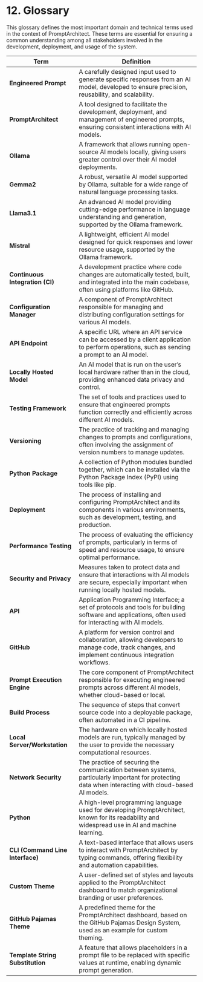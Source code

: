 # 12. Glossary

This glossary defines the most important domain and technical terms used in the context of PromptArchitect. These terms are essential for ensuring a common understanding among all stakeholders involved in the development, deployment, and usage of the system.

| **Term**                   | **Definition**                                                                                                                                 |
|----------------------------|-------------------------------------------------------------------------------------------------------------------------------------------------|
| **Engineered Prompt**       | A carefully designed input used to generate specific responses from an AI model, developed to ensure precision, reusability, and scalability.   |
| **PromptArchitect**         | A tool designed to facilitate the development, deployment, and management of engineered prompts, ensuring consistent interactions with AI models.|
| **Ollama**                  | A framework that allows running open-source AI models locally, giving users greater control over their AI model deployments.                   |
| **Gemma2**                  | A robust, versatile AI model supported by Ollama, suitable for a wide range of natural language processing tasks.                              |
| **Llama3.1**                | An advanced AI model providing cutting-edge performance in language understanding and generation, supported by the Ollama framework.            |
| **Mistral**                 | A lightweight, efficient AI model designed for quick responses and lower resource usage, supported by the Ollama framework.                    |
| **Continuous Integration (CI)** | A development practice where code changes are automatically tested, built, and integrated into the main codebase, often using platforms like GitHub. |
| **Configuration Manager**   | A component of PromptArchitect responsible for managing and distributing configuration settings for various AI models.                        |
| **API Endpoint**            | A specific URL where an API service can be accessed by a client application to perform operations, such as sending a prompt to an AI model.     |
| **Locally Hosted Model**    | An AI model that is run on the user’s local hardware rather than in the cloud, providing enhanced data privacy and control.                    |
| **Testing Framework**       | The set of tools and practices used to ensure that engineered prompts function correctly and efficiently across different AI models.            |
| **Versioning**              | The practice of tracking and managing changes to prompts and configurations, often involving the assignment of version numbers to manage updates. |
| **Python Package**          | A collection of Python modules bundled together, which can be installed via the Python Package Index (PyPI) using tools like pip.               |
| **Deployment**              | The process of installing and configuring PromptArchitect and its components in various environments, such as development, testing, and production. |
| **Performance Testing**     | The process of evaluating the efficiency of prompts, particularly in terms of speed and resource usage, to ensure optimal performance.          |
| **Security and Privacy**    | Measures taken to protect data and ensure that interactions with AI models are secure, especially important when running locally hosted models.  |
| **API**                     | Application Programming Interface; a set of protocols and tools for building software and applications, often used for interacting with AI models.|
| **GitHub**                  | A platform for version control and collaboration, allowing developers to manage code, track changes, and implement continuous integration workflows.|
| **Prompt Execution Engine** | The core component of PromptArchitect responsible for executing engineered prompts across different AI models, whether cloud-based or local.    |
| **Build Process**           | The sequence of steps that convert source code into a deployable package, often automated in a CI pipeline.                                     |
| **Local Server/Workstation**| The hardware on which locally hosted models are run, typically managed by the user to provide the necessary computational resources.            |
| **Network Security**        | The practice of securing the communication between systems, particularly important for protecting data when interacting with cloud-based AI models.|
| **Python**                  | A high-level programming language used for developing PromptArchitect, known for its readability and widespread use in AI and machine learning. |
| **CLI (Command Line Interface)** | A text-based interface that allows users to interact with PromptArchitect by typing commands, offering flexibility and automation capabilities.|
| **Custom Theme**                 | A user-defined set of styles and layouts applied to the PromptArchitect dashboard to match organizational branding or user preferences. |
| **GitHub Pajamas Theme**         | A predefined theme for the PromptArchitect dashboard, based on the GitHub Pajamas Design System, used as an example for custom theming. |
| **Template String Substitution** | A feature that allows placeholders in a prompt file to be replaced with specific values at runtime, enabling dynamic prompt generation. |
